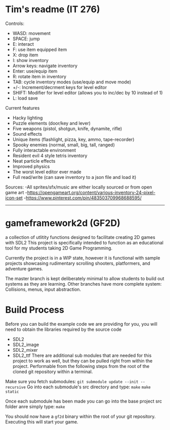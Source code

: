 # Tim's readme (IT 276)

Controls:
 - WASD: movement
 - SPACE: jump
 - E: interact
 - F: use item equipped item
 - X: drop item
 - I: show inventory
 - Arrow keys: navigate inventory
 - Enter: use/equip item
 - R: rotate item in inventory
 - TAB: cycle inventory modes (use/equip and move mode)
 - +/-: Increment/decrment keys for level editor
 - SHIFT: Modifier for level editor (allows you to inc/dec by 10 instead of 1)
 - L: load save

Current features
 - Hacky lighting
 - Puzzle elements (door/key and lever)
 - Five weapons (pistol, shotgun, knife, dynamite, rifle)
 - Sound effects
 - Unique items (flashlight, pizza, key, ammo, tape-recorder)
 - Spooky enemies (normal, small, big, tall, ranged)
 - Fully interactable environment 
 - Resident evil 4 style tetris inventory
 - Neat particle effects
 - Improved physics
 - The worst level editor ever made
 - Full read/write (can save inventory to a json file and load it)


Sources:
-All sprites/sfx/music are either locally sourced or from open game art
-https://opengameart.org/content/various-inventory-24-pixel-icon-set
-https://www.pinterest.com/pin/483503709968688595/



------------------------------------------------------------------------------------------------------------
# gameframework2d (GF2D)
a collection of utlitity functions designed to facilitate creating 2D games with SDL2
This project is specifically intended to function as an educational tool for my students taking 2D Game Programming.

Currently the project is in a WIP state, however it is functional with sample projects showcasing rudimentary scrolling shooters,
platformers, and adventure games.

The master branch is kept deliberately minimal to allow students to build out systems as they are learning.
Other branches have more complete system: Collisions, menus, input abstraction.

# Build Process

Before you can build the example code we are providing for you, you will need to obtain the libraries required
by the source code
 - SDL2
 - SDL2_image
 - SDL2_mixer
 - SDL2_ttf
There are additional sub modules that are needed for this project to work as well, but they can be pulled right from within the project.
Performable from the following steps from the root of the cloned git repository within a terminal. 

Make sure you fetch submodules: `git submodule update --init --recursive`
Go into each submodule's src directory and type:
`make`
`make static`

Once each submodule has been made you can go into the base project src folder anre simply type:
`make`

You should now have a `gf2d` binary within the root of your git repository. Executing this will start your game.

